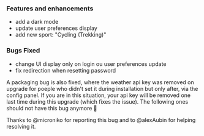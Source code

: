 ### Features and enhancements
  - add a dark mode
  - update user preferences display
  -  add new sport: "Cycling (Trekking)"
### Bugs Fixed
  - change UI display only on login ou user preferences update
  - fix redirection when resetting password

A packaging bug is also fixed, where the weather api key was removed on upgrade for poeple who didn't set it during installation but only after, via the config panel.
If you are in this situation, your api key will be removed one last time during this upgrade (which fixes the issue). The following ones should not have this bug anymore 🥳

Thanks to @microniko for reporting this bug and to @alexAubin for helping resolving it.
